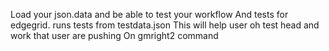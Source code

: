 Load your json.data and be able to test your workflow 
And  tests for edgegrid. runs tests from testdata.json
This will help user oh test head and work that user are pushing 
On gmright2 command 
